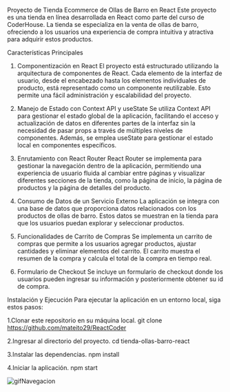 Proyecto de Tienda Ecommerce de Ollas de Barro en React
Este proyecto es una tienda en línea desarrollada en React como parte del curso de CoderHouse. La tienda se especializa en la venta de ollas de barro, ofreciendo a los usuarios una experiencia de compra intuitiva y atractiva para adquirir estos productos.

Características Principales
1. Componentización en React
El proyecto está estructurado utilizando la arquitectura de componentes de React. Cada elemento de la interfaz de usuario, desde el encabezado hasta los elementos individuales de producto, está representado como un componente reutilizable. Esto permite una fácil administración y escalabilidad del proyecto.

2. Manejo de Estado con Context API y useState
Se utiliza Context API para gestionar el estado global de la aplicación, facilitando el acceso y actualización de datos en diferentes partes de la interfaz sin la necesidad de pasar props a través de múltiples niveles de componentes. Además, se emplea useState para gestionar el estado local en componentes específicos.

3. Enrutamiento con React Router
React Router se implementa para gestionar la navegación dentro de la aplicación, permitiendo una experiencia de usuario fluida al cambiar entre páginas y visualizar diferentes secciones de la tienda, como la página de inicio, la página de productos y la página de detalles del producto.


4. Consumo de Datos de un Servicio Externo
La aplicación se integra con una base de datos que proporciona datos relacionados con los productos de ollas de barro. Estos datos se muestran en la tienda para que los usuarios puedan explorar y seleccionar productos.

5. Funcionalidades de Carrito de Compras
Se implementa un carrito de compras que permite a los usuarios agregar productos, ajustar cantidades y eliminar elementos del carrito. El carrito muestra el resumen de la compra y calcula el total de la compra en tiempo real.

6. Formulario de Checkout
Se incluye un formulario de checkout donde los usuarios pueden ingresar su información y posteriormente obtener su id de compra.

Instalación y Ejecución
Para ejecutar la aplicación en un entorno local, siga estos pasos:

1.Clonar este repositorio en su máquina local.
git clone https://github.com/mateito29/ReactCoder

2.Ingresar al directorio del proyecto.
cd tienda-ollas-barro-react

3.Instalar las dependencias.
npm install

4.Iniciar la aplicación.
npm start

![gifNavegacion](src/img/navegacion.gif)
